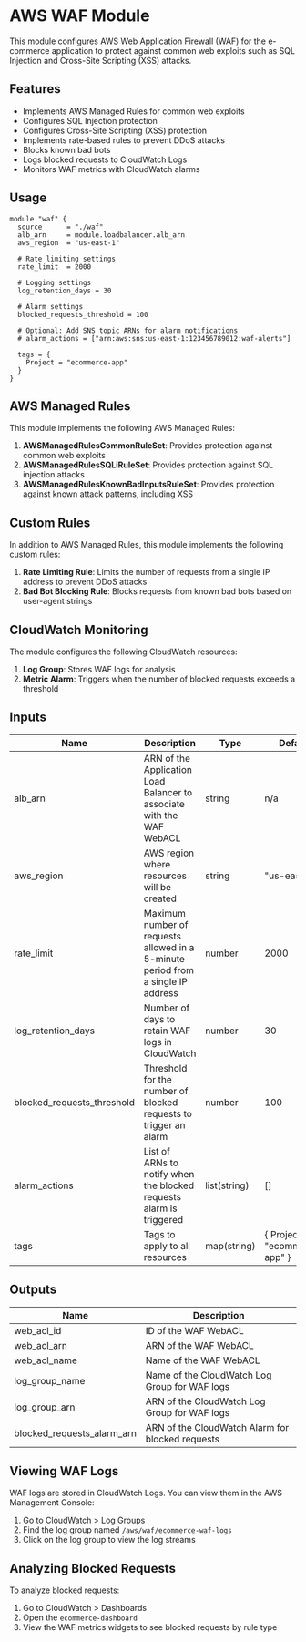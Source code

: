 # AWS WAF Module

This module configures AWS Web Application Firewall (WAF) for the e-commerce application to protect against common web exploits such as SQL Injection and Cross-Site Scripting (XSS) attacks.

## Features

- Implements AWS Managed Rules for common web exploits
- Configures SQL Injection protection
- Configures Cross-Site Scripting (XSS) protection
- Implements rate-based rules to prevent DDoS attacks
- Blocks known bad bots
- Logs blocked requests to CloudWatch Logs
- Monitors WAF metrics with CloudWatch alarms

## Usage

```hcl
module "waf" {
  source      = "./waf"
  alb_arn     = module.loadbalancer.alb_arn
  aws_region  = "us-east-1"

  # Rate limiting settings
  rate_limit  = 2000

  # Logging settings
  log_retention_days = 30

  # Alarm settings
  blocked_requests_threshold = 100

  # Optional: Add SNS topic ARNs for alarm notifications
  # alarm_actions = ["arn:aws:sns:us-east-1:123456789012:waf-alerts"]

  tags = {
    Project = "ecommerce-app"
  }
}
```

## AWS Managed Rules

This module implements the following AWS Managed Rules:

1. **AWSManagedRulesCommonRuleSet**: Provides protection against common web exploits
2. **AWSManagedRulesSQLiRuleSet**: Provides protection against SQL injection attacks
3. **AWSManagedRulesKnownBadInputsRuleSet**: Provides protection against known attack patterns, including XSS

## Custom Rules

In addition to AWS Managed Rules, this module implements the following custom rules:

1. **Rate Limiting Rule**: Limits the number of requests from a single IP address to prevent DDoS attacks
2. **Bad Bot Blocking Rule**: Blocks requests from known bad bots based on user-agent strings

## CloudWatch Monitoring

The module configures the following CloudWatch resources:

1. **Log Group**: Stores WAF logs for analysis
2. **Metric Alarm**: Triggers when the number of blocked requests exceeds a threshold

## Inputs

| Name                       | Description                                                                      | Type         | Default                       | Required |
| -------------------------- | -------------------------------------------------------------------------------- | ------------ | ----------------------------- | -------- |
| alb_arn                    | ARN of the Application Load Balancer to associate with the WAF WebACL            | string       | n/a                           | yes      |
| aws_region                 | AWS region where resources will be created                                       | string       | "us-east-1"                   | no       |
| rate_limit                 | Maximum number of requests allowed in a 5-minute period from a single IP address | number       | 2000                          | no       |
| log_retention_days         | Number of days to retain WAF logs in CloudWatch                                  | number       | 30                            | no       |
| blocked_requests_threshold | Threshold for the number of blocked requests to trigger an alarm                 | number       | 100                           | no       |
| alarm_actions              | List of ARNs to notify when the blocked requests alarm is triggered              | list(string) | []                            | no       |
| tags                       | Tags to apply to all resources                                                   | map(string)  | { Project = "ecommerce-app" } | no       |

## Outputs

| Name                       | Description                                      |
| -------------------------- | ------------------------------------------------ |
| web_acl_id                 | ID of the WAF WebACL                             |
| web_acl_arn                | ARN of the WAF WebACL                            |
| web_acl_name               | Name of the WAF WebACL                           |
| log_group_name             | Name of the CloudWatch Log Group for WAF logs    |
| log_group_arn              | ARN of the CloudWatch Log Group for WAF logs     |
| blocked_requests_alarm_arn | ARN of the CloudWatch Alarm for blocked requests |

## Viewing WAF Logs

WAF logs are stored in CloudWatch Logs. You can view them in the AWS Management Console:

1. Go to CloudWatch > Log Groups
2. Find the log group named `/aws/waf/ecommerce-waf-logs`
3. Click on the log group to view the log streams

## Analyzing Blocked Requests

To analyze blocked requests:

1. Go to CloudWatch > Dashboards
2. Open the `ecommerce-dashboard`
3. View the WAF metrics widgets to see blocked requests by rule type
